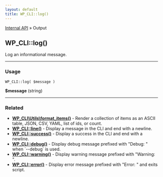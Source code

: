 ```yaml
---
layout: default
title: WP_CLI::log()
---
```


<a href="/docs/internal-api/">Internal API</a> &raquo; Output

## WP_CLI::log()

Log an informational message.

***

### Usage

    WP_CLI::log( $message )

<div>
<strong>$message</strong> (string) <br />
</div>



***

### Related

<ul>



<li><strong><a href="/docs/internal-api/wp-cli-utils-format-items/">WP_CLI\Utils\format_items()</a></strong> - Render a collection of items as an ASCII table, JSON, CSV, YAML, list of ids, or count.</li>


<li><strong><a href="/docs/internal-api/wp-cli-line/">WP_CLI::line()</a></strong> - Display a message in the CLI and end with a newline.</li>


<li><strong><a href="/docs/internal-api/wp-cli-success/">WP_CLI::success()</a></strong> - Display a success in the CLI and end with a newline.</li>


<li><strong><a href="/docs/internal-api/wp-cli-debug/">WP_CLI::debug()</a></strong> - Display debug message prefixed with &quot;Debug: &quot; when `--debug` is used.</li>


<li><strong><a href="/docs/internal-api/wp-cli-warning/">WP_CLI::warning()</a></strong> - Display warning message prefixed with &quot;Warning: &quot;.</li>


<li><strong><a href="/docs/internal-api/wp-cli-error/">WP_CLI::error()</a></strong> - Display error message prefixed with &quot;Error: &quot; and exits script.</li>



</ul>


